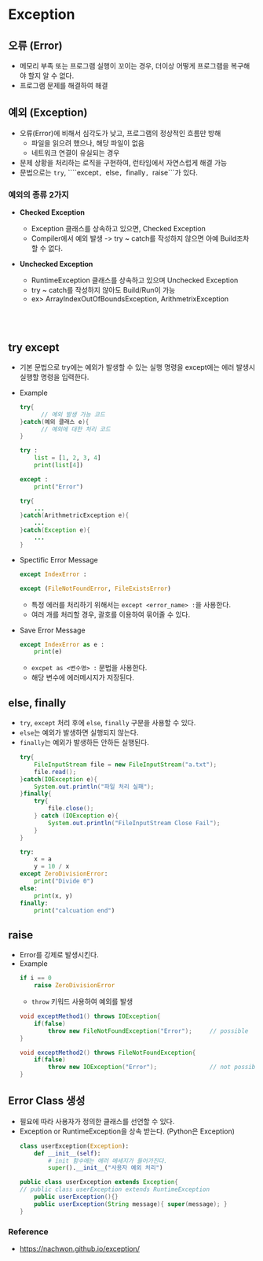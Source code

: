 # Exception

## 오류 (Error)
* 메모리 부족 또는 프로그램 실행이 꼬이는 경우, 더이상 어떻게 프로그램을 복구해야 할지 알 수 없다.
* 프로그램 문제를 해결하여 해결 

## 예외 (Exception)
* 오류(Error)에 비해서 심각도가 낮고, 프로그램의 정상적인 흐름만 방해
    * 파일을 읽으려 했으나, 해당 파일이 없음
    * 네트워크 연결이 유실되는 경우
* 문제 상황을 처리하는 로직을 구현하여, 런타임에서 자연스럽게 해결 가능
* 문법으로는 ```try```, ````except```, ```else```, ```finally```, ```raise```가 있다.
### 예외의 종류 2가지
* **Checked Exception**
    * Exception 클래스를 상속하고 있으면, Checked Exception
    * Compiler에서 예외 발생 -> try ~ catch를 작성하지 않으면 아예 Build조차 할 수 없다.
    
    
* **Unchecked Exception**
    * RuntimeException 클래스를 상속하고 있으며 Unchecked Exception
    * try ~ catch를 작성하지 않아도 Build/Run이 가능
    * ex> ArrayIndexOutOfBoundsException, ArithmetrixException
</br>
</br>


## try except
* 기본 문법으로 try에는 예외가 발생할 수 있는 실행 명령을 except에는 에러 발생시 실행할 명령을 입력한다.
* Example
    ```java
    try{
          // 예외 발생 가능 코드
    }catch(예외 클래스 e){
          // 예외에 대한 처리 코드    
    }
    ```
    ```python
    try :
        list = [1, 2, 3, 4]
        print(list[4])

    except :
        print("Error")
    ```
    ```java
    try{
        ...
    }catch(ArithmetricException e){
        ...
    }catch(Exception e){
        ...
    }
    ```

* Spectific Error Message
    ```python
    except IndexError :

    except (FileNotFoundError, FileExistsError) 
    ```
    * 특정 에러를 처리하기 위해서는 ```except <error_name> :```을 사용한다.
    * 여러 개를 처리할 경우, 괄호를 이용하여 묶어줄 수 있다.

* Save Error Message
    ```python
    except IndexError as e :
        print(e)
    ```
    * ```excpet as <변수명> :``` 문법을 사용한다.
    * 해당 변수에 에러메시지가 저장된다.



## else, finally
* ```try```, ```except``` 처리 후에 ```else```, ```finally``` 구문을 사용할 수 있다.
* ```else```는 예외가 발생하면 실행되지 않는다.
* ```finally```는 예외가 발생하든 안하든 실행된다.
    ```java
    try{
        FileInputStream file = new FileInputStream("a.txt");
        file.read();
    }catch(IOException e){
        System.out.println("파일 처리 실패");
    }finally{
        try{
            file.close();
        } catch (IOException e){
            System.out.println("FileInputStream Close Fail");
        }  
    }
    ```
    ```python
    try:
        x = a
        y = 10 / x
    except ZeroDivisionError:
        print("Divide 0")
    else:
        print(x, y)
    finally:
        print("calcuation end")

    ```





## raise
* Error를 강제로 발생시킨다.
* Example
    ```python
    if i == 0
        raise ZeroDivisionError
    ```
    * ```throw``` 키워드 사용하여 예외를 발생
    ```java
    void exceptMethod1() throws IOException{
        if(false)
            throw new FileNotFoundException("Error");     // possible
    }
  
    void exceptMethod2() throws FileNotFoundException{
        if(false)
            throw new IOException("Error");               // not possible, FileNotFoundException이 IOException의 자식 클래스이므로
    }    
    ```


## Error Class 생성
* 필요에 따라 사용자가 정의한 클래스를 선언할 수 있다.
* Exception or RuntimeException을 상속 받는다. (Python은 Exception)
    ```python
    class userException(Exception):
        def __init__(self):
            # init 함수에는 에러 메세지가 들어가진다.
            super().__init__("사용자 예외 처리")
    ```
    ```java
    public class userException extends Exception{
    // public class userException extends RuntimeException
        public userException(){}
        public userException(String message){ super(message); }
    }
    ```


### Reference
* https://nachwon.github.io/exception/